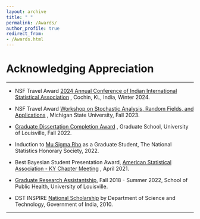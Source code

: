 ```yaml
---
layout: archive
title: " "
permalink: /Awards/
author_profile: true
redirect_from: 
- /Awards.html
---
```


# Acknowledging Appreciation

---

* <span style="text-align: justify">  NSF Travel Award <span style ="color:blue"> [2024 Annual Conference of Indian International Statistical Association](https://www.intindstat.org/conference2024/index)</span> </span>, Cochin, KL, India, Winter 2024.

* <span style="text-align: justify">  NSF Travel Award <span style ="color:blue"> [Workshop on Stochastic Analysis, Random Fields, and Applications](https://imstat.org/meetings-calendar/workshop-on-stochastic-analysis-random-fields-and-applications)</span> </span>, Michigan State University, Fall 2023.


* <span style="text-align: justify">  <span style ="color:blue"> [Graduate Dissertation Completion Award](https://louisville.edu/graduate/current-students/dissertation-completion-award-nomination-form)</span> </span>, Graduate School, University of Louisville, Fall 2022.

* <span style="text-align: justify">  Induction to <span style ="color:blue"> [Mu Sigma Rho](https://www.stat.purdue.edu/msr/)</span> </span> as a Graduate Student, The National Statistics Honorary Society, 2022.

* <span style="text-align: justify">  Best Bayesian Student Presentation Award, <span style ="color:blue"> [American Statistical Association - KY Chapter Meeting](https://community.amstat.org/kentucky/home) </span>, April 2021.

* <span style="text-align: justify">  <span style ="color:blue">[Graduate Research Assistantship](https://louisville.edu/graduate/faculty-staff/policies-and-procedures/policy-on-graduate-assistantships)</span>, Fall 2018 - Summer 2022, School of Public Health, University of Louisville.

* <span style="text-align: justify">  DST INSPIRE <span style ="color:blue">  [National Scholarship](https://online-inspire.gov.in/) </span> by Department of Science and Technology, Government of India, 2010.

---

